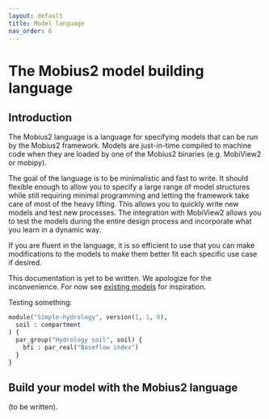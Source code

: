```yaml
---
layout: default
title: Model language
nav_order: 6
---
```


# The Mobius2 model building language

## Introduction

The Mobius2 language is a language for specifying models that can be run by the Mobius2 framework. Models are just-in-time compiled to machine code when they are loaded by one of the Mobius2 binaries (e.g. MobiView2 or mobipy).

The goal of the language is to be minimalistic and fast to write. It should flexible enough to allow you to specify a large range of model structures while still requiring minimal programming and letting the framework take care of most of the heavy lifting. This allows you to quickly write new models and test new processes. The integration with MobiView2 allows you to test the models during the entire design process and incorporate what you learn in a dynamic way.

If you are fluent in the language, it is so efficient to use that you can make modifications to the models to make them better fit each specific use case if desired.

This documentation is yet to be written. We apologize for the inconvenience. For now see [existing models](https://github.com/NIVANorge/Mobius2/tree/main/models) for inspiration.

Testing something:
```python
module("Simple-hydrology", version(1, 1, 0),
  soil : compartment
) {
  par_group("Hydrology soil", soil) {
    bfi : par_real("Baseflow index")
  }
}
```

## Build your model with the Mobius2 language

(to be written).
